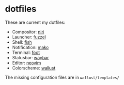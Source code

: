 # dotfiles
These are current my dotfiles:
- Compositor: [niri](https://github.com/YaLTeR/niri)
- Launcher: [fuzzel](https://codeberg.org/dnkl/fuzzel)
- Shell: [fish](https://github.com/fish-shell/fish-shell)
- Notification: [mako](https://github.com/emersion/mako)
- Terminal: [foot](https://codeberg.org/dnkl/foot)
- Statusbar: [waybar](https://github.com/Alexays/Waybar)
- Editor: [neovim](https://github.com/neovim/neovim)
- Colorscheme: [wallust](https://codeberg.org/explosion-mental/wallust)

The missing configuration files are in ```wallust/templates/```

